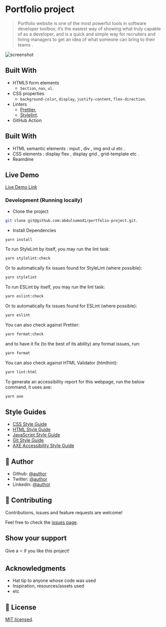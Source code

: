 # Portfolio project

> Portfolio website is one of the most powerful tools in software developer toolbox; it’s the easiest way of showing what truly capable of as a developer, and is a quick and simple way for recruiters and hiring managers to get an idea of what someone can bring to their teams .

![screenshot](./app_screenshot)

## Built With

- HTML5 form elements
  - `Section`, `nav`, `ul`.
- CSS properties
  - `background-color`, `display`, `justify-content`, `flex-direction`.
- Linters
  - [Prettier](https://prettier.io/),
  - [Stylelint](https://stylelint.io/).
- GitHub Action

## Built With

- HTML semantic elements : input , div , img and ul etc .
- CSS elements : display flex , display grid , grid-template etc .
- Reamdme

## Live Demo

[Live Demo Link](https://https://tenifayo-portfolio-project.netlify.app/)

### Development (Running locally)

- Clone the project

```bash
git clone git@github.com:abdulsomod1/portfolio-project.git.

```

- Install Dependencies

```bash
yarn install
```

To run StyleLint by itself, you may run the lint task:

```bash
yarn stylelint:check
```

Or to automatically fix issues found for StyleLint (where possible):

```bash
yarn stylelint
```

To run ESLint by itself, you may run the lint task:

```bash
yarn eslint:check
```

Or to automatically fix issues found for ESLint (where possible):

```bash
yarn eslint
```

You can also check against Prettier:

```bash
yarn format:check
```

and to have it fix (to the best of its ability) any format issues, run:

```bash
yarn format
```

You can also check against HTML Validator (htmlhint):

```bash
yarn lint:html
```

To generate an accessibility report for this webpage, run the below command, it uses axe:

```bash
yarn axe
```

## Style Guides

- [CSS Style Guide](http://udacity.github.io/frontend-nanodegree-styleguide/css.html)
- [HTML Style Guide](http://udacity.github.io/frontend-nanodegree-styleguide/index.html)
- [JavaScript Style Guide](http://udacity.github.io/frontend-nanodegree-styleguide/javascript.html)
- [Git Style Guide](https://udacity.github.io/git-styleguide/)
- [AXE Accessibility Style Guide](https://dequeuniversity.com/rules/axe/html/4.7)

## 👤 Author

- Github: [@author](https://github.com/abdulsomod1)
- Twitter: [@author](https://twitter.com/codingcoding1)
- Linkedin: [@author](https://www.linkedin.com/in/abdulsomod1/)

## 🤝 Contributing

Contributions, issues and feature requests are welcome!

Feel free to check the [issues page](../../issues).

## Show your support

Give a ⭐️ if you like this project!

## Acknowledgments

- Hat tip to anyone whose code was used
- Inspiration, resources/assets used
- etc

## 📝 License

[MIT licensed](./LICENSE).
